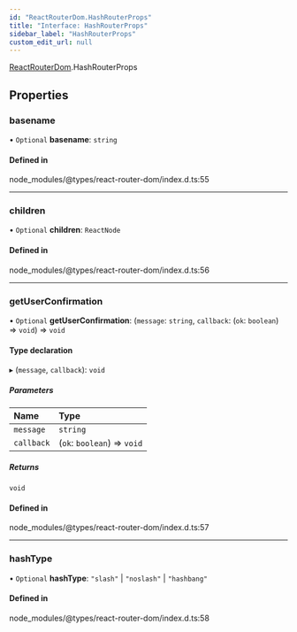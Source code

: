 ```yaml
---
id: "ReactRouterDom.HashRouterProps"
title: "Interface: HashRouterProps"
sidebar_label: "HashRouterProps"
custom_edit_url: null
---
```


[ReactRouterDom](../namespaces/ReactRouterDom.md).HashRouterProps

## Properties

### basename

• `Optional` **basename**: `string`

#### Defined in

node_modules/@types/react-router-dom/index.d.ts:55

___

### children

• `Optional` **children**: `ReactNode`

#### Defined in

node_modules/@types/react-router-dom/index.d.ts:56

___

### getUserConfirmation

• `Optional` **getUserConfirmation**: (`message`: `string`, `callback`: (`ok`: `boolean`) => `void`) => `void`

#### Type declaration

▸ (`message`, `callback`): `void`

##### Parameters

| Name | Type |
| :------ | :------ |
| `message` | `string` |
| `callback` | (`ok`: `boolean`) => `void` |

##### Returns

`void`

#### Defined in

node_modules/@types/react-router-dom/index.d.ts:57

___

### hashType

• `Optional` **hashType**: ``"slash"`` \| ``"noslash"`` \| ``"hashbang"``

#### Defined in

node_modules/@types/react-router-dom/index.d.ts:58
